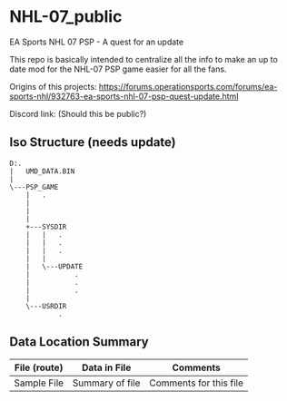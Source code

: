 # NHL-07_public
EA Sports NHL 07 PSP - A quest for an update

This repo is basically intended to centralize all the info to
make an up to date mod for the NHL-07 PSP game easier for all the fans.

Origins of this projects:
https://forums.operationsports.com/forums/ea-sports-nhl/932763-ea-sports-nhl-07-psp-quest-update.html

Discord link: (Should this be public?)

## Iso Structure (needs update)
````
D:.
|   UMD_DATA.BIN
|
\---PSP_GAME
    |   .
    |   
    |   
    |
    +---SYSDIR
    |   |   .
    |   |   .
    |   |   .
    |   |
    |   \---UPDATE
    |           .
    |           .
    |           .
    |
    \---USRDIR
            .
````

## 

## Data Location Summary

| File (route) | Data in File | Comments
|:---:|:---:|:---:|
| Sample File  | Summary of file | Comments for this file
